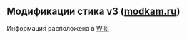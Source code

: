 ## Модификации стика v3 ([modkam.ru](https://modkam.ru/?p=1112))

Информация расположена в [Wiki](https://github.com/egony/MODKAM-STICK-V3/wiki)
